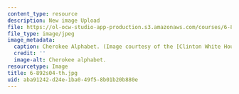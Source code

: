 ```yaml
---
content_type: resource
description: New image Upload
file: https://ol-ocw-studio-app-production.s3.amazonaws.com/courses/6-892-computational-models-of-discourse-spring-2004/aba91242d24e1ba049f58b01b20b880e_6-892s04-th.jpg
file_type: image/jpeg
image_metadata:
  caption: Cherokee Alphabet. (Image courtesy of the [Clinton White House Web site](http://clinton4.nara.gov/).)
  credit: ''
  image-alt: Cherokee alphabet.
resourcetype: Image
title: 6-892s04-th.jpg
uid: aba91242-d24e-1ba0-49f5-8b01b20b880e
---
```

